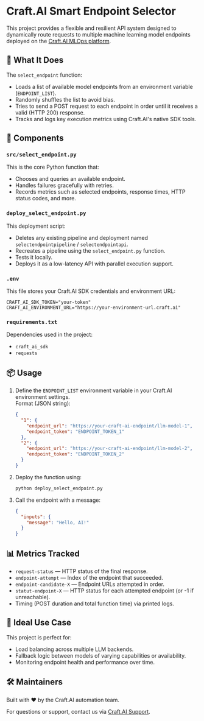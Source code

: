 # Craft.AI Smart Endpoint Selector

This project provides a flexible and resilient API system designed to dynamically route requests to multiple machine learning model endpoints deployed on the [Craft.AI MLOps platform](https://mlops-platform-documentation.craft.ai/).

## 🚀 What It Does

The `select_endpoint` function:
- Loads a list of available model endpoints from an environment variable (`ENDPOINT_LIST`).
- Randomly shuffles the list to avoid bias.
- Tries to send a POST request to each endpoint in order until it receives a valid (HTTP 200) response.
- Tracks and logs key execution metrics using Craft.AI's native SDK tools.

## 🧩 Components

### `src/select_endpoint.py`
This is the core Python function that:
- Chooses and queries an available endpoint.
- Handles failures gracefully with retries.
- Records metrics such as selected endpoints, response times, HTTP status codes, and more.

### `deploy_select_endpoint.py`
This deployment script:
- Deletes any existing pipeline and deployment named `selectendpointpipeline` / `selectendpointapi`.
- Recreates a pipeline using the `select_endpoint.py` function.
- Tests it locally.
- Deploys it as a low-latency API with parallel execution support.

### `.env`
This file stores your Craft.AI SDK credentials and environment URL:
```
CRAFT_AI_SDK_TOKEN="your-token"
CRAFT_AI_ENVIRONMENT_URL="https://your-environment-url.craft.ai"
```

### `requirements.txt`
Dependencies used in the project:
- `craft_ai_sdk`
- `requests`

## 📦 Usage

1. Define the `ENDPOINT_LIST` environment variable in your Craft.AI environment settings.  
   Format (JSON string):
   ```json
   {
     "1": {
       "endpoint_url": "https://your-craft-ai-endpoint/llm-model-1",
       "endpoint_token": "ENDPOINT_TOKEN_1"
     },
     "2": {
       "endpoint_url": "https://your-craft-ai-endpoint/llm-model-2",
       "endpoint_token": "ENDPOINT_TOKEN_2"
     }
   }
   ```

2. Deploy the function using:
   ```bash
   python deploy_select_endpoint.py
   ```

3. Call the endpoint with a message:
   ```json
   {
     "inputs": {
       "message": "Hello, AI!"
     }
   }
   ```

## 📊 Metrics Tracked

- `request-status` — HTTP status of the final response.
- `endpoint-attempt` — Index of the endpoint that succeeded.
- `endpoint-candidate-X` — Endpoint URLs attempted in order.
- `statut-endpoint-X` — HTTP status for each attempted endpoint (or -1 if unreachable).
- Timing (POST duration and total function time) via printed logs.

## 🧠 Ideal Use Case

This project is perfect for:
- Load balancing across multiple LLM backends.
- Fallback logic between models of varying capabilities or availability.
- Monitoring endpoint health and performance over time.

## 🛠️ Maintainers

Built with ❤️ by the Craft.AI automation team.

For questions or support, contact us via [Craft.AI Support](https://craft.ai).
